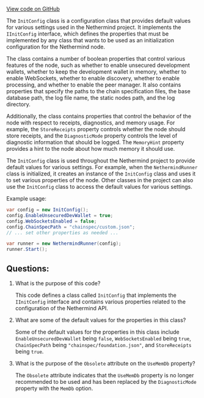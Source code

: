 [View code on GitHub](https://github.com/nethermindeth/nethermind/Nethermind.Api/InitConfig.cs)

The `InitConfig` class is a configuration class that provides default values for various settings used in the Nethermind project. It implements the `IInitConfig` interface, which defines the properties that must be implemented by any class that wants to be used as an initialization configuration for the Nethermind node.

The class contains a number of boolean properties that control various features of the node, such as whether to enable unsecured development wallets, whether to keep the development wallet in memory, whether to enable WebSockets, whether to enable discovery, whether to enable processing, and whether to enable the peer manager. It also contains properties that specify the paths to the chain specification files, the base database path, the log file name, the static nodes path, and the log directory.

Additionally, the class contains properties that control the behavior of the node with respect to receipts, diagnostics, and memory usage. For example, the `StoreReceipts` property controls whether the node should store receipts, and the `DiagnosticMode` property controls the level of diagnostic information that should be logged. The `MemoryHint` property provides a hint to the node about how much memory it should use.

The `InitConfig` class is used throughout the Nethermind project to provide default values for various settings. For example, when the `NethermindRunner` class is initialized, it creates an instance of the `InitConfig` class and uses it to set various properties of the node. Other classes in the project can also use the `InitConfig` class to access the default values for various settings.

Example usage:

```csharp
var config = new InitConfig();
config.EnableUnsecuredDevWallet = true;
config.WebSocketsEnabled = false;
config.ChainSpecPath = "chainspec/custom.json";
// ... set other properties as needed ...

var runner = new NethermindRunner(config);
runner.Start();
```
## Questions: 
 1. What is the purpose of this code?
    
    This code defines a class called `InitConfig` that implements the `IInitConfig` interface and contains various properties related to the configuration of the Nethermind API.

2. What are some of the default values for the properties in this class?
    
    Some of the default values for the properties in this class include `EnableUnsecuredDevWallet` being `false`, `WebSocketsEnabled` being `true`, `ChainSpecPath` being `"chainspec/foundation.json"`, and `StoreReceipts` being `true`.

3. What is the purpose of the `Obsolete` attribute on the `UseMemDb` property?
    
    The `Obsolete` attribute indicates that the `UseMemDb` property is no longer recommended to be used and has been replaced by the `DiagnosticMode` property with the `MemDb` option.